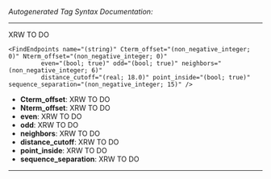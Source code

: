 _Autogenerated Tag Syntax Documentation:_

---
XRW TO DO

```
<FindEndpoints name="(string)" Cterm_offset="(non_negative_integer; 0)" Nterm_offset="(non_negative_integer; 0)"
         even="(bool; true)" odd="(bool; true)" neighbors="(non_negative_integer; 6)"
         distance_cutoff="(real; 18.0)" point_inside="(bool; true)" sequence_separation="(non_negative_integer; 15)" />
```

-   **Cterm_offset**: XRW TO DO
-   **Nterm_offset**: XRW TO DO
-   **even**: XRW TO DO
-   **odd**: XRW TO DO
-   **neighbors**: XRW TO DO
-   **distance_cutoff**: XRW TO DO
-   **point_inside**: XRW TO DO
-   **sequence_separation**: XRW TO DO

---
